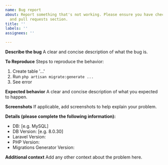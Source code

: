 ```yaml
---
name: Bug report
about: Report something that's not working. Please ensure you have checked issues
  and pull requests section.
title: ''
labels: ''
assignees: ''

---
```


**Describe the bug**
A clear and concise description of what the bug is.

**To Reproduce**
Steps to reproduce the behavior:
1. Create table '...'
2. Run `php artisan migrate:generate ...`
3. See error

**Expected behavior**
A clear and concise description of what you expected to happen.

**Screenshots**
If applicable, add screenshots to help explain your problem.

**Details (please complete the following information):**
 - DB: [e.g. MySQL]
 - DB Version: [e.g. 8.0.30]
 - Laravel Version: 
 - PHP Version: 
 - Migrations Generator Version:

**Additional context**
Add any other context about the problem here.
